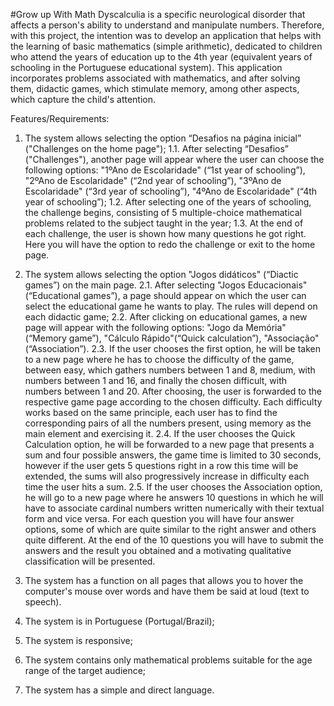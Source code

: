 #Grow up With Math
  Dyscalculia is a specific neurological disorder that affects a person's ability to understand and manipulate numbers. Therefore, with this project, the intention was to develop an application that helps with the learning of basic mathematics (simple arithmetic), dedicated to children who attend the years of education up to the 4th year (equivalent years of schooling in the Portuguese educational system). This application incorporates problems associated with mathematics, and after solving them, didactic games, which stimulate memory, among other aspects, which capture the child's attention.

Features/Requirements:
  1. The system allows selecting the option “Desafios na página inicial” ("Challenges on the home page"); 
      1.1. After selecting “Desafios” ("Challenges"), another page will appear where the user can choose the following options: 
           "1ºAno de Escolaridade" (“1st year of schooling”), 
           "2ºAno de Escolaridade" (“2nd year of schooling”), 
           "3ºAno de Escolaridade" (“3rd year of schooling”), 
           "4ºAno de Escolaridade" (“4th year of schooling”); 
      1.2. After selecting one of the years of schooling, the challenge begins, consisting of 5 multiple-choice mathematical problems related to the subject taught in             the year; 
      1.3. At the end of each challenge, the user is shown how many questions he got right. Here you will have the option to redo the challenge or exit to the home                page.
      
  2. The system allows selecting the option "Jogos didáticos" (“Diactic games”) on the main page. 
      2.1. After selecting "Jogos Educacionais" (“Educational games”), a page should appear on which the user can select the educational game he wants to play. The                 rules will depend on each didactic game; 
      2.2. After clicking on educational games, a new page will appear with the following options: 
            "Jogo da Memória" (“Memory game”), 
            "Cálculo Rápido"(“Quick calculation”), 
            "Associação" (“Association”). 
      2.3. If the user chooses the first option, he will be taken to a new page where he has to choose the difficulty of the game, between easy, which gathers numbers            between 1 and 8, medium, with numbers between 1 and 16, and finally the chosen difficult, with numbers between 1 and 20. After choosing, the user is                    forwarded to the respective game page according to the chosen difficulty. Each difficulty works based on the same principle, each user has to find the                  corresponding pairs of all the numbers present, using memory as the main element and exercising it. 
      2.4. If the user chooses the Quick Calculation option, he will be forwarded to a new page that presents a sum and four possible answers, the game time is limited            to 30 seconds, however if the user gets 5 questions right in a row this time will be extended, the sums will also progressively increase in difficulty each            time the user hits a sum. 
      2.5. If the user chooses the Association option, he will go to a new page where he answers 10 questions in which he will have to associate cardinal numbers                  written numerically with their textual form and vice versa. For each question you will have four answer options, some of which are quite similar to the                right answer and others quite different. At the end of the 10 questions you will have to submit the answers and the result you obtained and a motivating                qualitative classification will be presented.
      
  3. The system has a function on all pages that allows you to hover the computer's mouse over words and have them be said at loud (text to speech).
  4. The system is in Portuguese (Portugal/Brazil);
  5. The system is responsive;
  6. The system contains only mathematical problems suitable for the age range of the target audience;
  7. The system has a simple and direct language.
